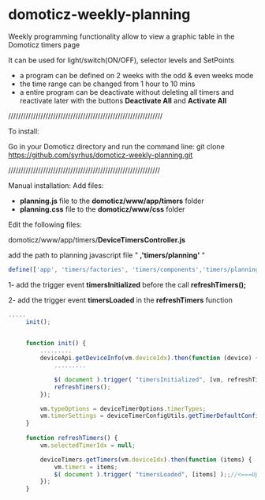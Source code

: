 # domoticz-weekly-planning
Weekly programming functionality allow to view a graphic table in the Domoticz timers page

It can be used for light/switch(ON/OFF), selector levels and SetPoints
- a program can be defined on 2 weeks with the odd & even weeks mode
- the time range can be changed from 1 hour to 10 mins
- a entire program can be deactivate without deleting all timers and reactivate later with the buttons **Deactivate All** and **Activate All**

//////////////////////////////////////////////////////////////

To install:

Go in your Domoticz directory and run the command line:
git clone https://github.com/syrhus/domoticz-weekly-planning.git

/////////////////////////////////////////////////////////////

Manual installation:
Add files:
   - **planning.js** file to the **domoticz/www/app/timers** folder 
   - **planning.css** file to the **domoticz/www/css** folder

Edit the following files:

domoticz/www/app/timers/**DeviceTimersController.js**

add the path to planning javascript file " **,'timers/planning'** "
```javascript
define(['app', 'timers/factories', 'timers/components','timers/planning' ], function (app) {
```

1- add the trigger event **timersInitialized** before the call **refreshTimers();**

2- add the trigger event **timersLoaded** in the **refreshTimers** function

```javascript
.....
     init();

    
     function init() {
         .........
         deviceApi.getDeviceInfo(vm.deviceIdx).then(function (device) {
             .........

             $( document ).trigger( "timersInitialized", [vm, refreshTimers] );//<===Update for Planning
             refreshTimers();
         });

         vm.typeOptions = deviceTimerOptions.timerTypes;
         vm.timerSettings = deviceTimerConfigUtils.getTimerDefaultConfig();
     }
         
     function refreshTimers() {
         vm.selectedTimerIdx = null;

         deviceTimers.getTimers(vm.deviceIdx).then(function (items) {
             vm.timers = items;
             $( document ).trigger( "timersLoaded", [items] );;//<===Update for Planning
         });
     }
```
